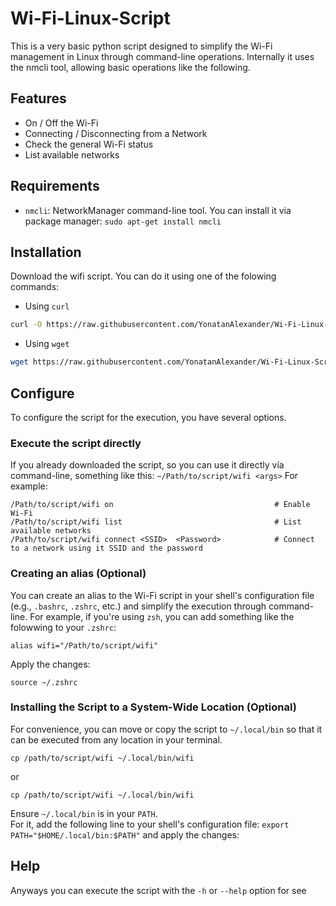 # Wi-Fi-Linux-Script

This is a very basic python script designed to simplify the Wi-Fi management in Linux through command-line operations. 
Internally it uses the nmcli tool, allowing basic operations like the following.

## Features
- On / Off the Wi-Fi
- Connecting / Disconnecting from a Network
- Check the general Wi-Fi status
- List available networks

## Requirements
- `nmcli`: NetworkManager command-line tool. You can install it via package manager: `sudo apt-get install nmcli`

## Installation
Download the wifi script. You can do it using one of the folowing commands:
- Using `curl`
```bash
curl -O https://raw.githubusercontent.com/YonatanAlexander/Wi-Fi-Linux-Script/main/wifi
```

- Using `wget`
```bash
wget https://raw.githubusercontent.com/YonatanAlexander/Wi-Fi-Linux-Script/main/wifi
```

## Configure

To configure the script for the execution, you have several options.

### Execute the script directly

If you already downloaded the script, so you can use it directly vía command-line, something like this: `~/Path/to/script/wifi <args>`
For example:
```
/Path/to/script/wifi on                                    # Enable Wi-Fi
/Path/to/script/wifi list                                  # List available networks
/Path/to/script/wifi connect <SSID>  <Password>            # Connect to a network using it SSID and the password 
```

### Creating an alias (Optional)

You can create an alias to the Wi-Fi script in your shell's configuration file (e.g., `.bashrc`, `.zshrc`, etc.) and simplify the execution through command-line.
For example, if you're using `zsh`, you can add something like the folowwing to your `.zshrc`: 
```
alias wifi="/Path/to/script/wifi"
```
Apply the changes:
```
source ~/.zshrc
```

### Installing the Script to a System-Wide Location (Optional)
For convenience, you can move or copy the script to `~/.local/bin` so that it can be executed from any location in your terminal.
```
cp /path/to/script/wifi ~/.local/bin/wifi
```
or
```
cp /path/to/script/wifi ~/.local/bin/wifi
```

Ensure `~/.local/bin` is in your `PATH`. <br/>
For it, add the following line to your shell's configuration file: `export PATH="$HOME/.local/bin:$PATH"` and apply the changes:

## Help

Anyways you can execute the script with the `-h` or `--help` option for see

